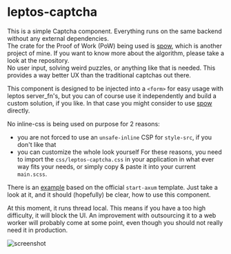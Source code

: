# leptos-captcha

This is a simple Captcha component. Everything runs on the same backend without any external dependencies.  
The crate for the Proof of Work (PoW) being used is [spow](https://github.com/sebadob/spow), which is another project of
mine. If you want to know more about the algorithm, please take a look at the repository.  
No user input, solving weird puzzles, or anything like that is needed. This provides a way better UX than the
traditional captchas out there.

This component is designed to be injected into a `<form>` for easy usage with leptos server_fn's, but you
can of course use it independently and build a custom solution, if you like. In that case you might consider to use
[spow](https://github.com/sebadob/spow) directly.

No inline-css is being used on purpose for 2 reasons:
- you are not forced to use an `unsafe-inline` CSP for `style-src`, if you don't like that
- you can customize the whole look yourself
For these reasons, you need to import the `css/leptos-captcha.css` in your application in what ever way fits your needs,
or simply copy & paste it into your current `main.scss`.

There is an [example](https://github.com/sebadob/leptos-captcha/tree/main/examples/axum-example) based on the official
`start-axum` template. Just take a look at it, and it should (hopefully) be clear, how to use this component.

At this moment, it runs thread local. This means if you have a too high difficulty, it will block the UI.
An improvement with outsourcing it to a web worker will probably come at some point, even though you should not really
need it in production.

![screenshot](https://github.com/sebadob/leptos-captcha/blob/main/leptos-captcha.png)